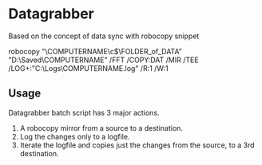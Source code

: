 # Datagrabber

Based on the concept of data sync with robocopy snippet

robocopy "\\COMPUTERNAME\c$\FOLDER_of_DATA" "D:\Saved\COMPUTERNAME" /FFT /COPY:DAT /MIR /TEE /LOG+:"C:\Logs\COMPUTERNAME.log" /R:1 /W:1

## Usage

Datagrabber batch script has 3 major actions.

1. A robocopy mirror from a source to a destination.
2. Log the changes only to a logfile.
3. Iterate the logfile and copies just the changes from the source, to a 3rd destination.


